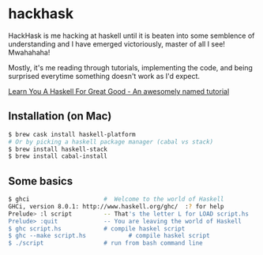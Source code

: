# hackhask

HackHask is me hacking at haskell until it is beaten into some semblence of understanding and I have 
emerged victoriously, master of all I see! Mwahahaha!

Mostly, it's me reading through tutorials, implementing the code, and being 
surprised everytime something doesn't work as I'd expect.

[Learn You A Haskell For Great Good - An awesomely named tutorial](http://learnyouahaskell.com/chapters)

## Installation (on Mac)

```bash
$ brew cask install haskell-platform
# Or by picking a haskell package manager (cabal vs stack)
$ brew install haskell-stack
$ brew install cabal-install
```
## Some basics

```bash
$ ghci                     #  Welcome to the world of Haskell
GHCi, version 8.0.1: http://www.haskell.org/ghc/  :? for help
Prelude> :l script         -- That's the letter L for LOAD script.hs
Prelude> :quit             -- You are leaving the world of Haskell
$ ghc script.hs            # compile haskel script
$ ghc --make script.hs            # compile haskel script
$ ./script                 # run from bash command line
```

